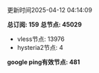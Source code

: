 更新时间2025-04-12 04:14:09

**总订阅: 159**
**总节点: 45029**
- vless节点: 13976
- hysteria2节点: 4

**google ping有效节点: 481**
